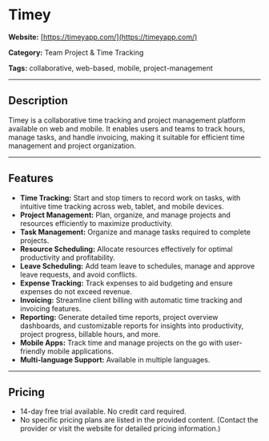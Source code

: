 # Timey

**Website:** [https://timeyapp.com/](https://timeyapp.com/)

**Category:** Team Project & Time Tracking

**Tags:** collaborative, web-based, mobile, project-management

---

## Description
Timey is a collaborative time tracking and project management platform available on web and mobile. It enables users and teams to track hours, manage tasks, and handle invoicing, making it suitable for efficient time management and project organization.

---

## Features
- **Time Tracking:** Start and stop timers to record work on tasks, with intuitive time tracking across web, tablet, and mobile devices.
- **Project Management:** Plan, organize, and manage projects and resources efficiently to maximize productivity.
- **Task Management:** Organize and manage tasks required to complete projects.
- **Resource Scheduling:** Allocate resources effectively for optimal productivity and profitability.
- **Leave Scheduling:** Add team leave to schedules, manage and approve leave requests, and avoid conflicts.
- **Expense Tracking:** Track expenses to aid budgeting and ensure expenses do not exceed revenue.
- **Invoicing:** Streamline client billing with automatic time tracking and invoicing features.
- **Reporting:** Generate detailed time reports, project overview dashboards, and customizable reports for insights into productivity, project progress, billable hours, and more.
- **Mobile Apps:** Track time and manage projects on the go with user-friendly mobile applications.
- **Multi-language Support:** Available in multiple languages.

---

## Pricing
- 14-day free trial available. No credit card required.
- No specific pricing plans are listed in the provided content. (Contact the provider or visit the website for detailed pricing information.)
